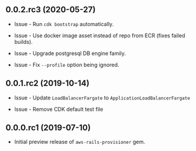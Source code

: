 0.0.2.rc3 (2020-05-27)
------------------

* Issue - Run `cdk bootstrap` automatically.

* Issue - Use docker image asset instead of repo from ECR (fixes failed builds).

* Issue - Upgrade postgresql DB engine family.

* Issue - Fix `--profile` option being ignored.

0.0.1.rc2 (2019-10-14)
-----------------

* Issue - Update `LoadBalancerFargate` to `ApplicationLoadBalancerFargate`

* Issue - Remove CDK default test file

0.0.0.rc1 (2019-07-10)
------------------

* Initial preview release of `aws-rails-provisioner` gem.
